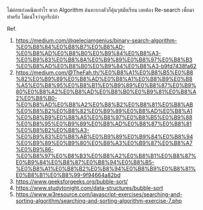 ไม่ค่อยเก่งคณิตเท่าไร พวก Algorithm ค้นหาบางตัวก็คุ้นๆสมัยเรียน เลยต้อง Re-search เพื่อมาทำครับ ไม่แน่ใจว่าถูกรึเปล่า

Ref.

1. https://medium.com/@qeleciamgenius/binary-search-algorithm-%E0%B8%84%E0%B8%B7%E0%B8%AD-%E0%B8%AD%E0%B8%B0%E0%B9%84%E0%B8%A3-%E0%B9%83%E0%B8%8A%E0%B9%89%E0%B8%97%E0%B8%B3%E0%B8%AD%E0%B8%B0%E0%B9%84%E0%B8%A3-b9fd7438fa62
2. https://medium.com/@TheFah.th/%E0%B8%A1%E0%B8%B5%E0%B8%82%E0%B9%89%E0%B8%AD%E0%B8%A1%E0%B8%B9%E0%B8%A5%E0%B8%95%E0%B8%B1%E0%B9%89%E0%B8%87%E0%B9%80%E0%B8%A2%E0%B8%AD%E0%B8%B0%E0%B9%81%E0%B8%A2%E0%B8%B0-%E0%B8%AD%E0%B8%A2%E0%B8%B2%E0%B8%81%E0%B8%AB%E0%B8%B2%E0%B8%82%E0%B9%89%E0%B8%AD%E0%B8%A1%E0%B8%B9%E0%B8%A5%E0%B8%97%E0%B8%B5%E0%B9%88%E0%B8%95%E0%B9%89%E0%B8%AD%E0%B8%87%E0%B8%81%E0%B8%B2%E0%B8%A3-%E0%B9%83%E0%B8%AB%E0%B9%89%E0%B9%84%E0%B8%94%E0%B9%89%E0%B9%80%E0%B8%A3%E0%B9%87%E0%B8%A7%E0%B9%86-%E0%B8%97%E0%B8%B3%E0%B8%A2%E0%B8%B1%E0%B8%87%E0%B9%84%E0%B8%87%E0%B8%94%E0%B8%B5-%E0%B8%A1%E0%B8%B2%E0%B8%94%E0%B8%B9%E0%B8%81%E0%B8%B1%E0%B8%99-9f94664a82bd
3. https://www.geeksforgeeks.org/bubble-sort/
4. https://www.studytonight.com/data-structures/bubble-sort
5. https://www.w3resource.com/javascript-exercises/searching-and-sorting-algorithm/searching-and-sorting-algorithm-exercise-7.php